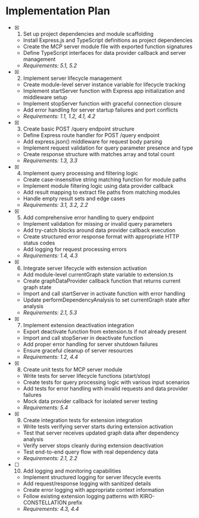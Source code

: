 # Implementation Plan

- [x] 1. Set up project dependencies and module scaffolding
  - Install Express.js and TypeScript definitions as project dependencies
  - Create the MCP server module file with exported function signatures
  - Define TypeScript interfaces for data provider callback and server management
  - _Requirements: 5.1, 5.2_

- [x] 2. Implement server lifecycle management
  - Create module-level server instance variable for lifecycle tracking
  - Implement startServer function with Express app initialization and middleware setup
  - Implement stopServer function with graceful connection closure
  - Add error handling for server startup failures and port conflicts
  - _Requirements: 1.1, 1.2, 4.1, 4.2_

- [x] 3. Create basic POST /query endpoint structure
  - Define Express route handler for POST /query endpoint
  - Add express.json() middleware for request body parsing
  - Implement request validation for query parameter presence and type
  - Create response structure with matches array and total count
  - _Requirements: 1.3, 3.3_

- [x] 4. Implement query processing and filtering logic
  - Create case-insensitive string matching function for module paths
  - Implement module filtering logic using data provider callback
  - Add result mapping to extract file paths from matching modules
  - Handle empty result sets and edge cases
  - _Requirements: 3.1, 3.2, 2.2_

- [x] 5. Add comprehensive error handling to query endpoint
  - Implement validation for missing or invalid query parameters
  - Add try-catch blocks around data provider callback execution
  - Create structured error response format with appropriate HTTP status codes
  - Add logging for request processing errors
  - _Requirements: 1.4, 4.3_

- [x] 6. Integrate server lifecycle with extension activation
  - Add module-level currentGraph state variable to extension.ts
  - Create graphDataProvider callback function that returns current graph state
  - Import and call startServer in activate function with error handling
  - Update performDependencyAnalysis to set currentGraph state after analysis
  - _Requirements: 2.1, 5.3_

- [x] 7. Implement extension deactivation integration
  - Export deactivate function from extension.ts if not already present
  - Import and call stopServer in deactivate function
  - Add proper error handling for server shutdown failures
  - Ensure graceful cleanup of server resources
  - _Requirements: 1.2, 4.4_

- [x] 8. Create unit tests for MCP server module
  - Write tests for server lifecycle functions (start/stop)
  - Create tests for query processing logic with various input scenarios
  - Add tests for error handling with invalid requests and data provider failures
  - Mock data provider callback for isolated server testing
  - _Requirements: 5.4_

- [x] 9. Create integration tests for extension integration
  - Write tests verifying server starts during extension activation
  - Test that server receives updated graph data after dependency analysis
  - Verify server stops cleanly during extension deactivation
  - Test end-to-end query flow with real dependency data
  - _Requirements: 2.1, 2.2_

- [ ] 10. Add logging and monitoring capabilities
  - Implement structured logging for server lifecycle events
  - Add request/response logging with sanitized details
  - Create error logging with appropriate context information
  - Follow existing extension logging patterns with KIRO-CONSTELLATION prefix
  - _Requirements: 4.3, 4.4_